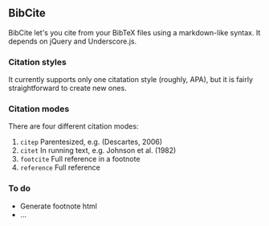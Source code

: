 ## BibCite

BibCite let's you cite from your BibTeX files using a markdown-like syntax. It depends on jQuery and Underscore.js. 

### Citation styles
It currently supports only one citatation style (roughly, APA), but it is fairly straightforward to create new ones.

### Citation modes
There are four different citation modes:

1. `citep` Parentesized, e.g. (Descartes, 2006)
2. `citet` In running text, e.g. Johnson et al. (1982)
3. `footcite` Full reference in a footnote
4. `reference` Full reference

### To do
- Generate footnote html
- ...